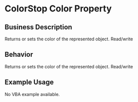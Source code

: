 # ColorStop Color Property

## Business Description
Returns or sets the color of the represented object. Read/write

## Behavior
Returns or sets the color of the represented object. Read/write

## Example Usage
No VBA example available.